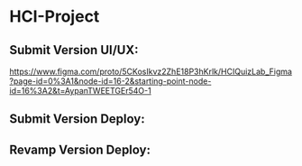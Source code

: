 ﻿# HCI-Project

## Submit Version UI/UX:
https://www.figma.com/proto/5CKosIkvz2ZhE18P3hKrlk/HCIQuizLab_Figma?page-id=0%3A1&node-id=16-2&starting-point-node-id=16%3A2&t=AypanTWEETGEr54O-1

## Submit Version Deploy:


## Revamp Version Deploy:
